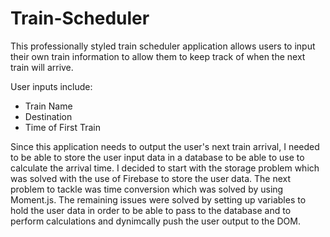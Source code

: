 # Train-Scheduler

This professionally styled train scheduler application allows users to input their own train information to allow them to keep track of when the next train will arrive.

User inputs include:
  - Train Name
  - Destination
  - Time of First Train

Since this application needs to output the user's next train arrival, I needed to be able to store the user input data in a database to be able to use to calculate the arrival time. I decided to start with the storage problem which was solved with the use of Firebase to store the user data. The next problem to tackle was time conversion which was solved by using Moment.js. The remaining issues were solved by setting up variables to hold the user data in order to be able to pass to the database and to perform calculations and dynimcally push the user output to the DOM.
